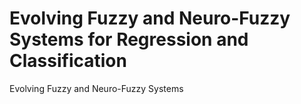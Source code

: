 # Evolving Fuzzy and Neuro-Fuzzy Systems for Regression and Classification
Evolving Fuzzy and Neuro-Fuzzy Systems
